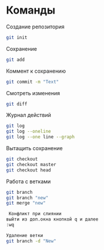 # Команды

Создание репозитория
```sh 
git init
```
Сохранение
```sh 
git add
```
Коммент к сохранению
```sh 
git commit -m "Text"
```
Смотреть изменения
```sh 
git diff
```

Журнал действий
```sh
git log
git log --oneline
git log --one line --graph
```
Вытащить сохранение
```sh
git checkout
git checkout master
git checkout head
```

Работа с ветками
```sh
git branch
git branch "new"
git merge "new"

 Конфликт при слиянии
выйти из доп.окна кнопкой q и далее
:wq

Удаление ветки
git branch -d "New"
```

